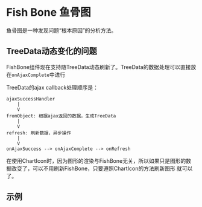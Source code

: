 # Fish Bone 鱼骨图

鱼骨图是一种发现问题“根本原因”的分析方法。

## TreeData动态变化的问题

FishBone组件现在支持随TreeData动态刷新了。TreeData的数据处理可以直接放在`onAjaxComplete`中进行

TreeData的ajax callback处理顺序是：
```
ajaxSuccessHandler
    |
    V
fromObject: 根据ajax返回的数据，生成TreeData
    |
    V
refresh: 刷新数据，异步操作
    |
    V
onAjaxSuccess --> onAjaxComplete --> onRefresh

```

在使用ChartIcon时，因为图形的渲染与FishBone无关，所以如果只是图形的数据改变了，可以不用刷新FishBone，只要遵照ChartIcon的方法刷新图形
就可以了。

## 示例
